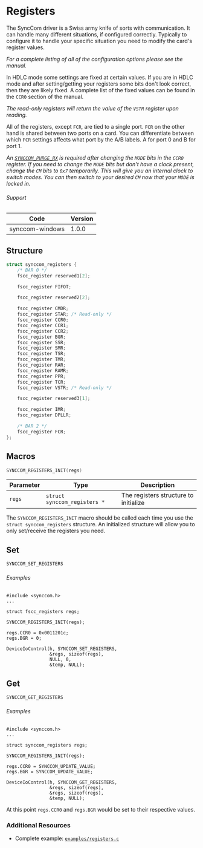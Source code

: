 # Registers

The SyncCom driver is a Swiss army knife of sorts with communication. It can handle many different situations, if configured correctly. Typically to configure it to handle your specific situation you need to modify the card's register values.

_For a complete listing of all of the configuration options please see the manual._

In HDLC mode some settings are fixed at certain values. If you are in HDLC mode and after setting/getting your registers some bits don't look correct, then they are likely fixed. A complete list of the fixed values can be found in the `CCR0` section of the manual.

_The read-only registers will return the value of the `VSTR` register upon reading._

All of the registers, except `FCR`, are tied to a single port. `FCR` on the other hand is shared between two ports on a card. You can differentiate between which `FCR` settings affects what port by the A/B labels. A for port 0 and B for port 1.

_An [`SYNCCOM_PURGE_RX`](https://github.com/commtech/fscc-windows/blob/master/docs/purge.md) is required after changing the `MODE` bits in the `CCR0` register. If you need to change the `MODE` bits but don't have a clock present, change the `CM` bits to `0x7` temporarily. This will give you an internal clock to switch modes. You can then switch to your desired `CM` now that your `MODE` is locked in._

###### Support
| Code | Version |
| ---- | ------- |
| synccom-windows | 1.0.0 |


## Structure
```c
struct synccom_registers {
    /* BAR 0 */
    fscc_register reserved1[2];

    fscc_register FIFOT;

    fscc_register reserved2[2];

    fscc_register CMDR;
    fscc_register STAR; /* Read-only */
    fscc_register CCR0;
    fscc_register CCR1;
    fscc_register CCR2;
    fscc_register BGR;
    fscc_register SSR;
    fscc_register SMR;
    fscc_register TSR;
    fscc_register TMR;
    fscc_register RAR;
    fscc_register RAMR;
    fscc_register PPR;
    fscc_register TCR;
    fscc_register VSTR; /* Read-only */

    fscc_register reserved3[1];

    fscc_register IMR;
    fscc_register DPLLR;

    /* BAR 2 */
    fscc_register FCR;
};
```


## Macros
```c
SYNCCOM_REGISTERS_INIT(regs)
```

| Parameter | Type | Description |
| --------- | ---- | ----------- |
| `regs` | `struct synccom_registers *` | The registers structure to initialize |

The `SYNCCOM_REGISTERS_INIT` macro should be called each time you use the `struct synccom_registers` structure. An initialized structure will allow you to only set/receive the registers you need.


## Set
```c
SYNCCOM_SET_REGISTERS
```

###### Examples
```
#include <synccom.h>
...

struct fscc_registers regs;

SYNCCOM_REGISTERS_INIT(regs);

regs.CCR0 = 0x0011201c;
regs.BGR = 0;

DeviceIoControl(h, SYNCCOM_SET_REGISTERS,
				&regs, sizeof(regs),
				NULL, 0,
				&temp, NULL);
```


## Get
```c
SYNCCOM_GET_REGISTERS
```

###### Examples
```
#include <synccom.h>
...

struct synccom_registers regs;

SYNCCOM_REGISTERS_INIT(regs);

regs.CCR0 = SYNCCOM_UPDATE_VALUE;
regs.BGR = SYNCCOM_UPDATE_VALUE;

DeviceIoControl(h, SYNCCOM_GET_REGISTERS,
				&regs, sizeof(regs),
				&regs, sizeof(regs),
				&temp, NULL);
```

At this point `regs.CCR0` and `regs.BGR` would be set to their respective values.


### Additional Resources
- Complete example: [`examples/registers.c`](https://github.com/commtech/synccom-windows/blob/master/examples/registers/registers.c)